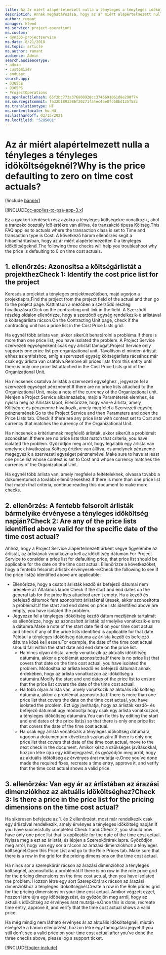 ```yaml
---
title: Az ár miért alapértelmezett nulla a tényleges a tényleges időköltségeknél?
description: Annak meghatározása, hogy az ár miért alapértelmezett nulla a tényleges a tényleges időköltségeknél
author: rumant
manager: kfend
ms.service: project-operations
ms.custom:
- dyn365-projectservice
ms.date: 8/21/2018
ms.topic: article
ms.author: rumant
audience: Admin
search.audienceType:
- admin
- customizer
- enduser
search.app:
- D365CE
- D365PS
- ProjectOperations
ms.openlocfilehash: 65f2bc773a376800928cc3746691061d8e290f74
ms.sourcegitcommit: fa32b1893286f20271fa4ec4be8fc68bd135f53c
ms.translationtype: HT
ms.contentlocale: hu-HU
ms.lasthandoff: 02/15/2021
ms.locfileid: "5285801"
---
```

# <a name="why-is-the-price-defaulting-to-zero-on-time-cost-actuals"></a><span data-ttu-id="e16a4-103">Az ár miért alapértelmezett nulla a tényleges a tényleges időköltségeknél?</span><span class="sxs-lookup"><span data-stu-id="e16a4-103">Why is the price defaulting to zero on time cost actuals?</span></span>

[!include [banner](../includes/psa-now-project-operations.md)]

[!INCLUDE[cc-applies-to-psa-app-3.x](../includes/cc-applies-to-psa-app-3x.md)]

<span data-ttu-id="e16a4-104">Ez a gyakori kérdések rész azokra a tényleges költségekre vonatkozik, ahol a tranzakcióosztály Idő értékre van állítva, és tranzakció típusa Költség.</span><span class="sxs-lookup"><span data-stu-id="e16a4-104">This FAQ applies to actuals where the transaction class is set to Time and transaction type is Cost.</span></span> <span data-ttu-id="e16a4-105">A következő három ellenőrzés segít a hibaelhárításban, hogy az ár miért alapértelmezetten 0 a tényleges időköltségeknél.</span><span class="sxs-lookup"><span data-stu-id="e16a4-105">The following three checks will help you troubleshoot why the price is defaulting to 0 on time cost actuals.</span></span>
 
## <a name="check-1-identify-the-cost-price-list-for-the-project"></a><span data-ttu-id="e16a4-106">1. ellenőrzés: Azonosítsa a költségárlistát a projekthez</span><span class="sxs-lookup"><span data-stu-id="e16a4-106">Check 1: Identify the cost price list for the project</span></span>

<span data-ttu-id="e16a4-107">Keresés a projektet a tényleges projektmezőjében, majd ugorjon a projektlapra.</span><span class="sxs-lookup"><span data-stu-id="e16a4-107">Find the project from the project field of the actual and then go to the project page.</span></span> <span data-ttu-id="e16a4-108">Kattintson a mezőben a szerződő részleg hivatkozásra.</span><span class="sxs-lookup"><span data-stu-id="e16a4-108">Click on the contracting unit link in the field.</span></span> <span data-ttu-id="e16a4-109">A Szerződő részleg oldalon ellenőrizze, hogy a szerződő egység rendelkezik-e árlistával a költségárlista rácson.</span><span class="sxs-lookup"><span data-stu-id="e16a4-109">On the Contracting Unit page, check if the contracting unit has a price list in the Cost Price Lists grid.</span></span>

<span data-ttu-id="e16a4-110">Ha egynél több árlista van, akkor sikerült behatárolni a probléma.</span><span class="sxs-lookup"><span data-stu-id="e16a4-110">If there is more than one price list, you have isolated the problem.</span></span> <span data-ttu-id="e16a4-111">A Project Service szervezeti egységenként csak egy árlistát támogat.</span><span class="sxs-lookup"><span data-stu-id="e16a4-111">Project Service only supports one price list per organizational unit.</span></span> <span data-ttu-id="e16a4-112">Távolítson el minden árlistát ehhez az entitáshoz, amíg a szervezeti egység költségárlista rácsához már csak egy árlista van csatolva.</span><span class="sxs-lookup"><span data-stu-id="e16a4-112">Remove all prices lists from this entity until there is only one price list attached in the Cost Price Lists grid of the Organizational Unit.</span></span>

<span data-ttu-id="e16a4-113">Ha nincsenek csatolva árlisták a szervezeti egységhez , jegyezze fel a szervezeti egységet pénznemét.</span><span class="sxs-lookup"><span data-stu-id="e16a4-113">If there are no price lists attached to the Organizational Unit, make a note of the currency of the Organizational unit.</span></span> <span data-ttu-id="e16a4-114">Menjen a Project Service alkalmazásba, majd a Paraméterek elemhez, és nyissa meg az Árlisták lapot, Ellenőrizze, hogy van-e árlista, amely Költségre és pénznemre hivatkozik, amely megfelel a Szervezeti egység pénznemének.</span><span class="sxs-lookup"><span data-stu-id="e16a4-114">Go to the Project Service and then Parameters and open the Price Lists tab. Check if there are any price lists with context set to Cost and currency that matches the currency of the Organizational Unit.</span></span>
 
<span data-ttu-id="e16a4-115">Ha nincsenek a kritériumnak megfelelő árlisták, akkor sikerült a problémát azonosítani.</span><span class="sxs-lookup"><span data-stu-id="e16a4-115">If there are no price lists that match that criteria, you have isolated the problem.</span></span> <span data-ttu-id="e16a4-116">Győződjön meg arról, hogy legalább egy árlista van amelynek hivatkozása Költség értékre van állítva, és amelynek pénzneme megegyezik a szervezeti egységet pénznemével.</span><span class="sxs-lookup"><span data-stu-id="e16a4-116">Make sure to have at least one price list whose context is set to Cost and whose currency matches the currency of the Organizational Unit.</span></span>

<span data-ttu-id="e16a4-117">Ha egynél több árlista van, amely megfelel a feltételeknek, olvassa tovább a dokumentumot a további ellenőrzésekhez.</span><span class="sxs-lookup"><span data-stu-id="e16a4-117">If there is more than one price list that match that criteria, continue reading this document to make more checks.</span></span>

## <a name="check-2-are-any-of-the-price-lists-identified-above-valid-for-the-specific-date-of-the-time-cost-actual"></a><span data-ttu-id="e16a4-118">2. ellenőrzés: A fentebb felsorolt árlisták bármelyike érvényese a tényleges időköltség napján?</span><span class="sxs-lookup"><span data-stu-id="e16a4-118">Check 2: Are any of the price lists identified above valid for the specific date of the time cost actual?</span></span>

<span data-ttu-id="e16a4-119">Ahhoz, hogy a Project Service alapértelmezett árként vegye figyelembe az árlistát, az árlistának vonatkoznia kell az időköltség dátumán.</span><span class="sxs-lookup"><span data-stu-id="e16a4-119">For Project Service to consider a price list for defaulting price, that price list should be applicable for the date on the time cost actual.</span></span> <span data-ttu-id="e16a4-120">Ellenőrizze a következőket, hogy a fentebb felsorolt árlisták érvényesek-e:</span><span class="sxs-lookup"><span data-stu-id="e16a4-120">Check the following to see if the price list(s) identified above are applicable:</span></span>

- <span data-ttu-id="e16a4-121">Ellenőrizze, hogy a csatolt árlisták kezdő és befejező dátumai nem üresek-e az Általános lapon.</span><span class="sxs-lookup"><span data-stu-id="e16a4-121">Check if the start and end dates on the general tab for the price lists attached aren’t empty.</span></span> <span data-ttu-id="e16a4-122">Ha a kezdő és befejező dátumok fent azonosított árlistáknál üresek, akkor azonosította a problémát.</span><span class="sxs-lookup"><span data-stu-id="e16a4-122">If the start and end dates on price lists identified above are empty, you have isolated the problem.</span></span> 
- <span data-ttu-id="e16a4-123">Jegyezze fel a tényleges időköltség kezdő dátum mezőjének tartalmát és ellenőrizze, hogy az azonosított árlisták bármelyike vonatkozik-e erre a dátumra.</span><span class="sxs-lookup"><span data-stu-id="e16a4-123">Make a note of the start date field on your time cost actual and check if any of the price lists identified is applicable for that date.</span></span> <span data-ttu-id="e16a4-124">Például a tényleges időköltség dátuma az árlista kezdő és befejező dátuma közé kell essen.</span><span class="sxs-lookup"><span data-stu-id="e16a4-124">For example, the date of the time cost actual should fall within the start date and end date on the price list.</span></span> 
    - <span data-ttu-id="e16a4-125">Ha nincs olyan árlista, amely vonatkozik az aktuális időköltség dátumára, akkor a problémát azonosította.</span><span class="sxs-lookup"><span data-stu-id="e16a4-125">If there is no price list that covers that date on the time cost actual, you have isolated the problem.</span></span> <span data-ttu-id="e16a4-126">Módosítsa az árlista kezdő és befejező dátumait annak érdekében, hogy az árlista vonatkozzon az időköltség a dátumára.</span><span class="sxs-lookup"><span data-stu-id="e16a4-126">Modify the start and end dates of the price list to ensure that the price list covers the date of the time cost actual.</span></span> 
    - <span data-ttu-id="e16a4-127">Ha több olyan árlista van, amely vonatkozik az aktuális idő költség dátumára, akkor a problémát azonosította.</span><span class="sxs-lookup"><span data-stu-id="e16a4-127">If there is more than one price list that covers the date on the time cost actual, you have isolated the problem.</span></span> <span data-ttu-id="e16a4-128">Ezt úgy javíthatja, hogy az árlisták kezdő- és befejező dátumait úgy módosítja hogy csak egy árlista vonatkozzon, a tényleges időköltség dátumára.</span><span class="sxs-lookup"><span data-stu-id="e16a4-128">You can fix this by editing the start and end dates of the price list(s) so that there is only one price list that covers the date of the time cost actual.</span></span> 
    - <span data-ttu-id="e16a4-129">Ha csak egy árlista vonatkozik a tényleges időköltség dátumára, ugorjon a dokumentum következő szakaszára.</span><span class="sxs-lookup"><span data-stu-id="e16a4-129">If there is only one price list that covers that date of the time cost actual, move to the next check in the document.</span></span>
<span data-ttu-id="e16a4-130">Amikor kész a szükséges javításokkal, hozzon létre újra egy időbejegyzést, és győződjön meg arról, hogy az aktuális időtöltség az érvényes árat mutatja-e.</span><span class="sxs-lookup"><span data-stu-id="e16a4-130">Once you’ve done made the required fixes, recreate a time entry, approve it, and verify that the time cost actual shows a valid price.</span></span>

## <a name="check-3-is-there-a-price-in-the-price-list-for-the-pricing-dimensions-on-the-time-cost-actual"></a><span data-ttu-id="e16a4-131">3. ellenőrzés: Van egy ár az árlistában az árazási dimenziókhoz az aktuális időköltséghez?</span><span class="sxs-lookup"><span data-stu-id="e16a4-131">Check 3: Is there a price in the price list for the pricing dimensions on the time cost actual?</span></span>

<span data-ttu-id="e16a4-132">Ha sikeresen befejezte az 1. és 2 ellenőrzést, most már rendelkezik csak egy árlistával rendelkezik, amely érvényes a tényleges időköltség napján.</span><span class="sxs-lookup"><span data-stu-id="e16a4-132">If you have successfully completed Check 1 and Check 2, you should now have only one price list that is applicable for the date of the time cost actual.</span></span> <span data-ttu-id="e16a4-133">Nyissa meg a ezt az árlistát, és lépjen a Szerepkörárak lapra. Győződjön meg arról, hogy van egy sor a rácson az árazási dimenziókhoz a tényleges költségnél.</span><span class="sxs-lookup"><span data-stu-id="e16a4-133">Open this Price List and go to the Role Prices tab. Make sure that there is a row in the grid for the pricing dimensions on the time cost actual.</span></span>

<span data-ttu-id="e16a4-134">Ha nincs sor a szerepkörár rácson az árazási dimenzióhoz a tényleges költségnél, azonosította a problémát.</span><span class="sxs-lookup"><span data-stu-id="e16a4-134">If there is no row in the role price grid for the pricing dimensions on the time cost actual, then you have isolated the problem.</span></span> <span data-ttu-id="e16a4-135">Hozzon létre egy sort Szerepkörárak rácson az árazási dimenziókhoz a tényleges időköltségnél.</span><span class="sxs-lookup"><span data-stu-id="e16a4-135">Create a row in the Role prices grid for the pricing dimensions on your time cost actual.</span></span> <span data-ttu-id="e16a4-136">Amikor végzett ezzel, hozzon létre újra egy időbejegyzést, és győződjön meg arról, hogy az aktuális időköltség az érvényes árat mutatja-e.</span><span class="sxs-lookup"><span data-stu-id="e16a4-136">Once this is done, recreate time entry, approve it, and verify that the time cost actual shows a valid price.</span></span>
 
<span data-ttu-id="e16a4-137">Ha még mindig nem látható érvényes ár az aktuális időköltségnél, miután elvégezte a három ellenőrzést, hozzon létre egy támogatási jegyet.</span><span class="sxs-lookup"><span data-stu-id="e16a4-137">If you still don't see a valid price on your time cost actual after you’ve done the three checks above, please log a support ticket.</span></span>





[!INCLUDE[footer-include](../includes/footer-banner.md)]